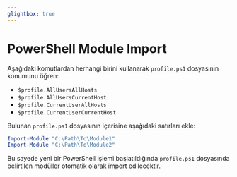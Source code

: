 ```yaml
---
glightbox: true
---
```


# PowerShell Module Import

Aşağıdaki komutlardan herhangi birini kullanarak `profile.ps1` dosyasının konumunu öğren:

* `$profile.AllUsersAllHosts`
* `$profile.AllUsersCurrentHost`
* `$profile.CurrentUserAllHosts`
* `$profile.CurrentUserCurrentHost`

Bulunan `profile.ps1` dosyasının içerisine aşağıdaki satırları ekle:

```powershell title="profile.ps1" linenums="1"
Import-Module "C:\Path\To\Module1"
Import-Module "C:\Path\To\Module2"
```

Bu sayede yeni bir PowerShell işlemi başlatıldığında `profile.ps1` dosyasında belirtilen modüller otomatik olarak import edilecektir.
